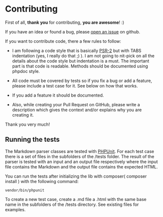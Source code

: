 Contributing
============

First of all, **thank you** for contributing, **you are awesome**! :)

If you have an idea or found a bug, please [open an issue](https://github.com/cebe/markdown/issues/new) on github.

If you want to contribute code, there a few rules to follow: 

- I am following a code style that is basically [PSR-2](http://www.php-fig.org/psr/2/) but with TABS indentation (yes, I really do that ;) ).
  I am not going to nit-pick on all the details about the code style but indentation is a must. The important part is that code is readable.
  Methods should be documented using phpdoc style.

- All code must be covered by tests so if you fix a bug or add a feature, please include a test case for it. See below on how that works.

- If you add a feature it should be documented.

- Also, while creating your Pull Request on GitHub, please write a description
  which gives the context and/or explains why you are creating it.

Thank you very much!


Running the tests
-----------------

The Markdown parser classes are tested with [PHPUnit](https://phpunit.de/). For each test case there is a set of files in
the subfolders of the  /tests  folder. The result of the parser is tested with an input and an output file respectively
where the input file contains the Markdown and the output file contains the expected HTML.

You can run the tests after initializing the lib with composer( composer install ) with the following command:

	vendor/bin/phpunit
	
To create a new test case, create a  .md  file a .html  with the same base name in the subfolders of
the  /tests  directory. See existing files for examples.
